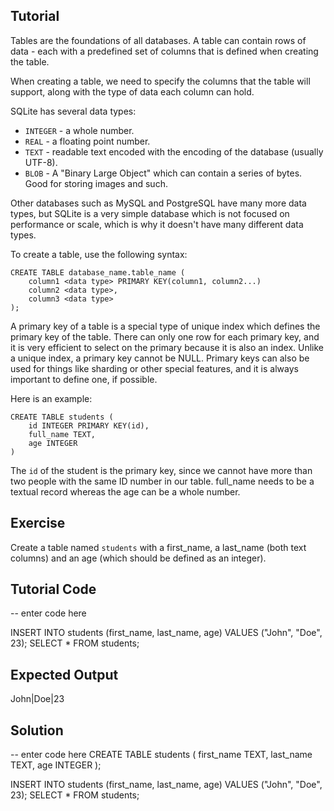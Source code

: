 Tutorial
--------

Tables are the foundations of all databases. A table can contain rows of data - each with a predefined set of columns that is defined when creating the table.

When creating a table, we need to specify the columns that the table will support, along with the type of data each column can hold.

SQLite has several data types:

* `INTEGER` - a whole number.
* `REAL` - a floating point number.
* `TEXT` - readable text encoded with the encoding of the database (usually UTF-8).
* `BLOB` - A "Binary Large Object" which can contain a series of bytes. Good for storing images and such.

Other databases such as MySQL and PostgreSQL have many more data types, but SQLite is a very simple database which is not focused on performance or scale,
which is why it doesn't have many different data types.

To create a table, use the following syntax:

    CREATE TABLE database_name.table_name (
        column1 <data type> PRIMARY KEY(column1, column2...)
        column2 <data type>,
        column3 <data type>
    );

A primary key of a table is a special type of unique index which defines the primary key of the table. There can only one row for each primary key, and
it is very efficient to select on the primary because it is also an index. Unlike a unique index, a primary key cannot be NULL. Primary keys can also
be used for things like sharding or other special features, and it is always important to define one, if possible.

Here is an example:

    CREATE TABLE students (
        id INTEGER PRIMARY KEY(id),
        full_name TEXT,
        age INTEGER
    )

The `id` of the student is the primary key, since we cannot have more than two people with the same ID number in our table. full_name needs to be a textual
record whereas the age can be a whole number.

Exercise
--------

Create a table named `students` with a first_name, a last_name (both text columns) and an age (which should be defined as an integer).

Tutorial Code
-------------
-- enter code here

INSERT INTO students (first_name, last_name, age) VALUES ("John", "Doe", 23);
SELECT * FROM students;

Expected Output
---------------
John|Doe|23

Solution
--------
-- enter code here
CREATE TABLE students (
    first_name TEXT,
    last_name TEXT,
    age INTEGER
);

INSERT INTO students (first_name, last_name, age) VALUES ("John", "Doe", 23);
SELECT * FROM students;
